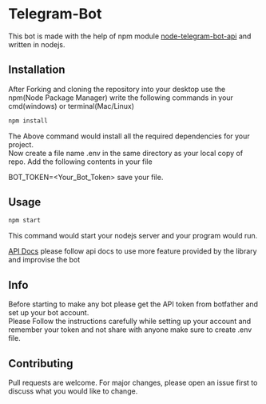 # Telegram-Bot

This bot is made with the help of npm module [node-telegram-bot-api](https://www.npmjs.com/package/node-telegram-bot-api) and written in nodejs.

## Installation

After Forking and cloning the repository into your desktop
use the npm(Node Package Manager) write the following commands in your cmd(windows) or terminal(Mac/Linux)

```bash
npm install
```
The Above command would install all the required dependencies for your project.<br />
Now create a file name .env in the same directory as your local copy of repo.
Add the following contents in your file

 BOT_TOKEN=<Your_Bot_Token> 
 save your file.

## Usage

```bash
npm start
```
This command would start your nodejs server and your program would run.

[API Docs](https://core.telegram.org/bots/api)
please follow api docs to use more feature provided by the library and improvise the bot

## Info
Before starting to make any bot please get the API token from botfather and set up your bot account.<br />
Please Follow the instructions carefully while setting up your account and remember your token and not share with anyone make sure to create .env file.

## Contributing

Pull requests are welcome. For major changes, please open an issue first to discuss what you would like to change.
